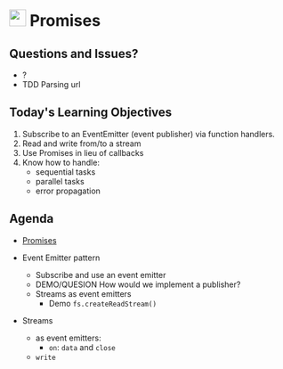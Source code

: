 <img src="https://cloud.githubusercontent.com/assets/478864/22186847/68223ce6-e0b1-11e6-8a62-0e3edc96725e.png" width=30> Promises
===

## Questions and Issues?

* ?
* TDD Parsing url

## Today's Learning Objectives

1. Subscribe to an EventEmitter (event publisher) via function handlers.
1. Read and write from/to a stream
1. Use Promises in lieu of callbacks
1. Know how to handle:
	* sequential tasks
	* parallel tasks
	* error propagation


## Agenda

* [Promises](https://github.com/martypdx/workshop-promises-fat-arrows)

* Event Emitter pattern
	* Subscribe and use an event emitter
	* DEMO/QUESION How would we implement a publisher?
    * Streams as event emitters
        * Demo `fs.createReadStream()`
* Streams
    * as event emitters:
        * `on`: `data` and `close`
    * `write`